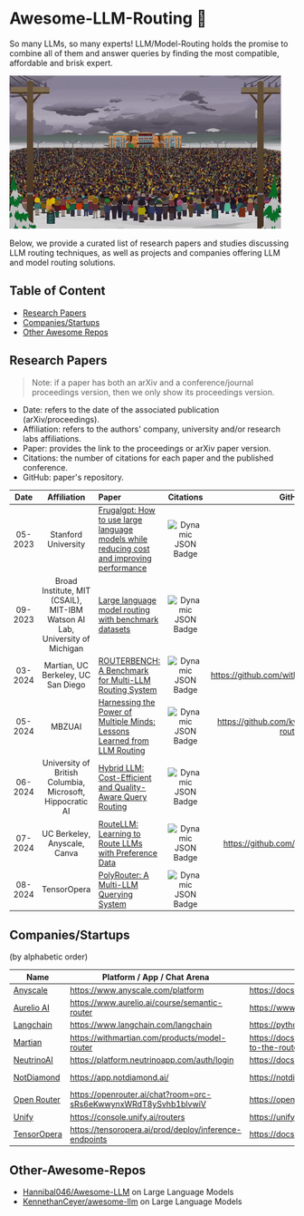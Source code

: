 # Awesome-LLM-Routing 🥋

So many LLMs, so many experts! LLM/Model-Routing holds the promise to combine all of them and answer queries by finding the most compatible, affordable and brisk expert.

![](resources/giphy.gif)

Below, we provide a curated list of research papers and studies discussing LLM routing techniques, as well as projects and companies offering LLM and model routing solutions.


## Table of Content

- [Research Papers](#Research-Papers)
- [Companies/Startups](#Companies/Startups)
- [Other Awesome Repos](#Other-Awesome-Repos)


## Research Papers
> Note: if a paper has both an arXiv and a conference/journal proceedings version, then we only show its proceedings version.

- Date: refers to the date of the associated publication (arXiv/proceedings).
- Affiliation: refers to the authors' company, university and/or research labs affiliations.
- Paper: provides the link to the proceedings or arXiv paper version.
- Citations: the number of citations for each paper and the published conference. 
- GitHub: paper's repository.

|  Date   |                                 Affiliation                                 | Paper                                                                                                                             |                                                                                                      Citations                                                                                                       |                     GitHub                      |
|:-------:|:---------------------------------------------------------------------------:|:----------------------------------------------------------------------------------------------------------------------------------|:--------------------------------------------------------------------------------------------------------------------------------------------------------------------------------------------------------------------:|:-----------------------------------------------:|
| 05-2023 |                             Stanford University                             | [Frugalgpt: How to use large language models while reducing cost and improving performance](https://arxiv.org/pdf/2305.05176.pdf) | ![Dynamic JSON Badge](https://img.shields.io/badge/dynamic/json?url=https://api.semanticscholar.org/graph/v1/paper/585f8b9725f5f5e5495c3508d39f70d1c053e190?fields=citationCount&query=citationCount&label=citation) |                                                 |
| 09-2023 | Broad Institute, MIT (CSAIL), MIT-IBM Watson AI Lab, University of Michigan | [Large language model routing with benchmark datasets](https://arxiv.org/pdf/2309.15789.pdf)                                      | ![Dynamic JSON Badge](https://img.shields.io/badge/dynamic/json?url=https://api.semanticscholar.org/graph/v1/paper/50176544c46b3226a05e7946f6e36ac31c68faf7?fields=citationCount&query=citationCount&label=citation) |                                                 |
| 03-2024 |                     Martian, UC Berkeley, UC San Diego                      | [ROUTERBENCH: A Benchmark for Multi-LLM Routing System](https://arxiv.org/pdf/2403.12031.pdf)                                     | ![Dynamic JSON Badge](https://img.shields.io/badge/dynamic/json?url=https://api.semanticscholar.org/graph/v1/paper/a2ca6f085007d0dceafbc09c2df24e70e771eac5?fields=citationCount&query=citationCount&label=citation) |   https://github.com/withmartian/routerbench    |
| 05-2024 |                                   MBZUAI                                    | [Harnessing the Power of Multiple Minds: Lessons Learned from LLM Routing](https://arxiv.org/pdf/2405.00467.pdf)                  | ![Dynamic JSON Badge](https://img.shields.io/badge/dynamic/json?url=https://api.semanticscholar.org/graph/v1/paper/a53200e4d0325568139bfca93538b705944534e4?fields=citationCount&query=citationCount&label=citation) | https://github.com/kvadityasrivatsa/llm-routing |
| 06-2024 |          University of British Columbia, Microsoft, Hippocratic AI          | [Hybrid LLM: Cost-Efficient and Quality-Aware Query Routing](https://arxiv.org/pdf/2404.14618.pdf)                                | ![Dynamic JSON Badge](https://img.shields.io/badge/dynamic/json?url=https://api.semanticscholar.org/graph/v1/paper/97b6f4357d1e3ab40a7ee60acb5260a948e3641d?fields=citationCount&query=citationCount&label=citation) |                                                 |
| 07-2024 |                        UC Berkeley, Anyscale, Canva                         | [RouteLLM: Learning to Route LLMs with Preference Data](https://arxiv.org/pdf/2406.18665.pdf)                                     | ![Dynamic JSON Badge](https://img.shields.io/badge/dynamic/json?url=https://api.semanticscholar.org/graph/v1/paper/9b3239cff17327960804098e33e1ca903e7b9e85?fields=citationCount&query=citationCount&label=citation) |       https://github.com/lm-sys/RouteLLM        |
| 08-2024 |                                 TensorOpera                                 | [PolyRouter: A Multi-LLM Querying System](https://arxiv.org/pdf/2408.12320.pdf)                                                   | ![Dynamic JSON Badge](https://img.shields.io/badge/dynamic/json?url=https://api.semanticscholar.org/graph/v1/paper/99fe8a6688dd5fa01628a97385e18c245395ffa7?fields=citationCount&query=citationCount&label=citation) |                                                 |


## Companies/Startups

(by alphabetic order)

| Name                                       | Platform / App / Chat Arena                                      | Docs                                                                                   | GitHub Repo                                         |
|--------------------------------------------|------------------------------------------------------------------|----------------------------------------------------------------------------------------|-----------------------------------------------------|
| [Anyscale](https://www.anyscale.com/)      | https://www.anyscale.com/platform                                | https://docs.anyscale.com/                                                             | https://github.com/anyscale/llm-router              |
| [Aurelio AI](https://www.aurelio.ai/)      | https://www.aurelio.ai/course/semantic-router                    | https://www.aurelio.ai/course/semantic-router                                          | https://github.com/aurelio-labs/semantic-router     |
| [Langchain](https://www.langchain.com/)    | https://www.langchain.com/langchain                              | https://python.langchain.com/v0.1/docs/expression_language/how_to/routing/             | https://github.com/langchain-ai/langchain           |
| [Martian](https://withmartian.com/)        | https://withmartian.com/products/model-router                    | https://docs.withmartian.com/martian-model-router/model-router/switching-to-the-router | https://github.com/withmartian/routerbench          |
| [NeutrinoAI](https://www.neutrinoapp.com/) | https://platform.neutrinoapp.com/auth/login                      | https://docs.neutrinoapp.com/introduction                                              | https://github.com/neutrino-ai                      |
| [NotDiamond](https://www.notdiamond.ai/)   | https://app.notdiamond.ai/                                       | https://notdiamond.readme.io/docs/what-is-not-diamond                                  | https://github.com/Not-Diamond/notdiamond-python    |
| [Open Router](https://openrouter.ai/)      | https://openrouter.ai/chat?room=orc-sRs6eKwwynxWRdT8ySvhb1blvwiV | https://openrouter.ai/docs/quick-start                                                 | https://github.com/OpenRouterTeam/openrouter-runner |
| [Unify](https://unify.ai/)                 | https://console.unify.ai/routers                                 | https://unify.ai/docs                                                                  | https://github.com/unifyai/unify                    |
| [TensorOpera](https://tensoropera.ai)      | https://tensoropera.ai/prod/deploy/inference-endpoints           | https://docs.tensoropera.ai/                                                           | https://github.com/FedML-AI/PolyRouter              |


## Other-Awesome-Repos
* [Hannibal046/Awesome-LLM](https://github.com/Hannibal046/Awesome-LLM) on Large Language Models
* [KennethanCeyer/awesome-llm](https://github.com/KennethanCeyer/awesome-llm) on  Large Language Models

